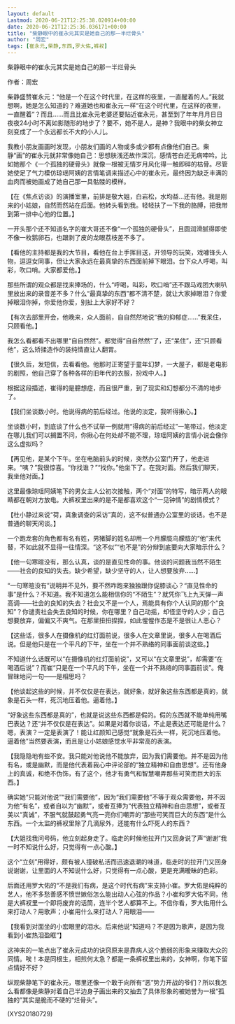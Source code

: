 ```yaml
---
layout: default
Lastmod: 2020-06-21T12:25:38.020914+00:00
date: 2020-06-21T12:25:36.036171+00:00
title: "柴静眼中的崔永元其实是她自己的那一半烂骨头"
author: "周宏"
tags: [崔永元,柴静,东西,罗大佑,裤衩]
---
```


柴静眼中的崔永元其实是她自己的那一半烂骨头

作者：周宏

柴静盛赞崔永元：“他是一个在这个时代里，在这样的夜里，一直醒着的人。”我就想啊，她是怎么知道的？难道她也和崔永元一样“在这个时代里，在这样的夜里，一直醒着”？而且……而且比崔永元老婆还要贴近崔永元，甚至到了年年月月日日夜夜24小时不离如影随形的地步了？要不，她不是人，是神？我眼中的柴女神立刻变成了一个永远都长不大的小人儿。

我教小朋友画画时发现，小朋友们画的人物或多或少都有点像他们自己。柴静“画”的崔永元就非常像她自己：思想肤浅还故作深沉，感情苍白还无病呻吟。比如她那个《一个孤独的硬骨头》就像一根被无情岁月风化得一触即碎的枯骨。尽管她使足了气力模仿琼瑶阿姨的言情笔调来描述心中的崔永元，最终因为缺乏丰满的血肉而被她画成了她自己那一具骷髅的模样。

【在《焦点访谈》的演播室里，前排是敬大姐，白岩松，水均益…还有他。我是刚来的小姑娘，自然而然站在后面。他转头看到我。轻轻扶了一下我的胳膊，把我带到第一排中心他的位置。】

一开头那个还不知道名字的崔大哥还不像“一个孤独的硬骨头”，且圆润滑腻得即使不像一枚鹅卵石，也跟剥了皮的龙眼荔枝差不多了。

【看他的主持都是我的大节目，看他在台上手挥目送，开领导的玩笑，戏噱锋头人物，逗逗女同事，但让大家永远在最真挚的东西面前掉下眼泪。台下众人呼喝，叫彩，吹口哨。大家都爱他。】

那些所谓的观众都是找来捧场的，什么“呼喝，叫彩，吹口哨”还不跟马戏团大喇叭里放出来的录音差不多？什么“最真挚的东西”都不清不楚，就让大家掉眼泪？你爱掉眼泪你掉，你爱他你爱，别扯上大家好不好？

【有次去部里开会，他晚来，众人面前，自自然然地说“我的抑郁症……”我呆住，只顾看他。】

我怎么看都看不出哪里“自自然然”。都觉得“自自然然”了，还“呆住”，还“只顾看他”，这么矫揉造作的装纯情直让人翻胃。

【很久后，发短信，去看看他。他那时正寄望于童年幻梦，一大屋子，都是老电影的剧照，他自己穿了各种各样的旧年代的衣服，扮戏中人。】

根据这段描述，崔得的是臆想症，而且很严重，到了现实和幻想都分不清的地步了。

【我们坐谈数小时。他说得病的前后经过。他说的淡定，我听得揪心。】

坐谈数小时，到底谈了什么也不试举一例就用“得病的前后经过”一笔带过，他淡定在哪儿我们可以搁置不问，你揪心在何处却不能不理，琼瑶阿姨的言情小说会像你这么虚拟吗？

【再见他，是某个下午。坐在电脑前头的时候，突然办公室门开了，他走进来。“咦？”我很惊喜。“你找谁？”“找你。”他坐下了。在我对面。然后我们聊天，我坐他对面。】

这里最像琼瑶阿姨笔下的男女主人公初次接触，两个“对面”的特写，暗示两人的眼睛都在朝对方放电。大裤衩里出来的是不是都喜欢这个“一见钟情”的剧情模式？

【杜小静过来说“荷，真象调查的采访”真的，这不似普通办公室里的谈话。也不是普通的聊天闲谈。】

一个跑龙套的角色都有名有姓，男猪脚的姓名却用一个月朦胧鸟朦胧的“他”来代替，不如此就不显得一往情深。“这不似”“也不是”的分辩到底要向大家暗示什么？

【他一句寒暄没有，那么认真，谈的是直见性命的事。他谈的问题我当然不陌生——社会的良知的失去。缺少希望，缺少坚守的人，让人想要放弃……】

“一句寒暄没有”说明并不见外，要不然咋跑来独独跟你促膝谈心？“直见性命的事”是什么？不知道。我不知道怎么能相信你的“不陌生”？就凭你飞上九天弹一声高调——社会的良知的失去？社会又不是一个人，焉能具有你个人认同的那个“良知”？你谴责社会失去良知的时候，你在哪里？自己动摇，却怪坚守的人少；自己想要放弃，偏偏又不爽气。在那里扭扭捏捏，如此惺惺作态是不是很让人恶心？

【这些话，很多人在摄像机的红灯面前说，很多人在文章里说，很多人在喝酒后说。但是他只是在一个平凡的下午，坐在一个并不熟络的同事面前谈这些。】

不知道什么话既可以“在摄像机的红灯面前说”，又可以“在文章里说”，却需要“在喝酒后说”？而崔“只是在一个平凡的下午，坐在一个并不熟络的同事面前谈”。俺冒昧地问一句——是相思吗？

【他谈起这些的时候，并不仅仅是在表达，就好象，就好象这些东西都是真的，就象是石头一样，死沉地压着他。逼着他。】

“好象这些东西都是真的”，也就是说这些东西都是假的。假的东西就不能单纯用嘴巴表达？还“并不仅仅是在表达”。如果是对着你谈话，不止是表达还可能是什么？嗯，表演？一定是表演了！能让红颜知己感觉“就象是石头一样，死沉地压着他。逼着他”当然要表演，而且是让小姑娘感觉水平非常高的表演。

【我隐隐地有些不安。我只能对他说他不能放弃，因为我们需要他。并不是因为他有名，或是幽默，而是他代表着我心中评论部的“独立精神和自由思想”。还有他身上的真诚，和绝不伪饰，有了这个，他才有勇气和智慧嘲弄那些可笑而巨大的东西。】

确实她“只能对他说”“我们需要他”，因为“我们需要他”不等于观众需要他，并不因为他“有名”，或者自以为“幽默”，或者互捧为“代表独立精神和自由思想”，或者互美以“真诚”，不服气就鼓起勇气亮一亮你们嘲弄的“那些可笑而巨大的东西”是什么东西。一个太监的裤衩里除了几滴尿外，还能有什么吓死人的东西？

【大姐找我问号码，他立刻起身走了。临走的时候他拉开门又回身说了声“谢谢”我一时不知说什么好，只觉得有一点心酸。】

这个“立刻”用得好，颇有被人撞破私活而迅速退潮的味道，临走时的拉开门又回身说谢谢，让里面的人不知说什么好，只觉得有一点心酸，更是充满暧昧的色彩。

后面还用罗大佑的“不是我们有病，是这个时代有病”来支持小崔。罗大佑是纯粹的艺人，他不多愁善感不愤世嫉俗怎么能出动人心弦的作品？小崔和罗大佑不同，他是大裤衩里一个即将废弃的话筒，连半个艺人都算不上。不信你看，罗大佑用什么来打动人？用歌声；小崔用什么来打动人？用眼泪——

【我看到对面坐的小宏眼里的泪水。后来他说“知道吗？不是因为歌声，是因为我看到小崔热泪盈眶”】

这神来的一笔点出了崔永元成功的诀窍原来是靠病人这个脆弱的形象来赚取大众的同情。唉！本是同根生，相煎何太急？都是一条裤衩里出来的，女神啊，你笔下留点情好不好？

纵观柴静笔下的崔永元，哪里还像一个敢于向所有“恶”势力开战的爷们？所以我怎么看都像是柴静对着自己半边身子画出来的又抽去了具体形象的被她誉为一根“孤独的”其实是脆而不硬的“烂骨头”。

(XYS20180729)

